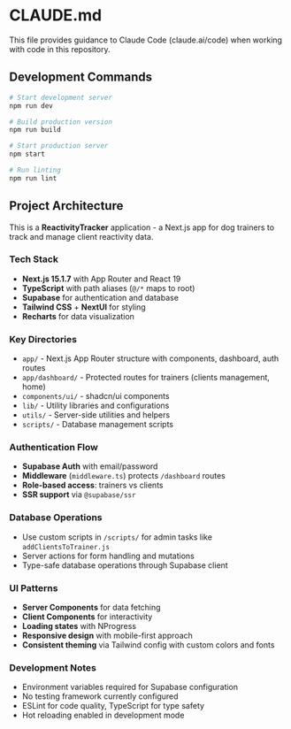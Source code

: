 # CLAUDE.md

This file provides guidance to Claude Code (claude.ai/code) when working with code in this repository.

## Development Commands

```bash
# Start development server
npm run dev

# Build production version
npm run build

# Start production server
npm start

# Run linting
npm run lint
```

## Project Architecture

This is a **ReactivityTracker** application - a Next.js app for dog trainers to track and manage client reactivity data.

### Tech Stack
- **Next.js 15.1.7** with App Router and React 19
- **TypeScript** with path aliases (`@/*` maps to root)
- **Supabase** for authentication and database
- **Tailwind CSS** + **NextUI** for styling
- **Recharts** for data visualization

### Key Directories
- `app/` - Next.js App Router structure with components, dashboard, auth routes
- `app/dashboard/` - Protected routes for trainers (clients management, home)
- `components/ui/` - shadcn/ui components
- `lib/` - Utility libraries and configurations
- `utils/` - Server-side utilities and helpers
- `scripts/` - Database management scripts

### Authentication Flow
- **Supabase Auth** with email/password
- **Middleware** (`middleware.ts`) protects `/dashboard` routes
- **Role-based access**: trainers vs clients
- **SSR support** via `@supabase/ssr`

### Database Operations
- Use custom scripts in `/scripts/` for admin tasks like `addClientsToTrainer.js`
- Server actions for form handling and mutations
- Type-safe database operations through Supabase client

### UI Patterns
- **Server Components** for data fetching
- **Client Components** for interactivity
- **Loading states** with NProgress
- **Responsive design** with mobile-first approach
- **Consistent theming** via Tailwind config with custom colors and fonts

### Development Notes
- Environment variables required for Supabase configuration
- No testing framework currently configured
- ESLint for code quality, TypeScript for type safety
- Hot reloading enabled in development mode